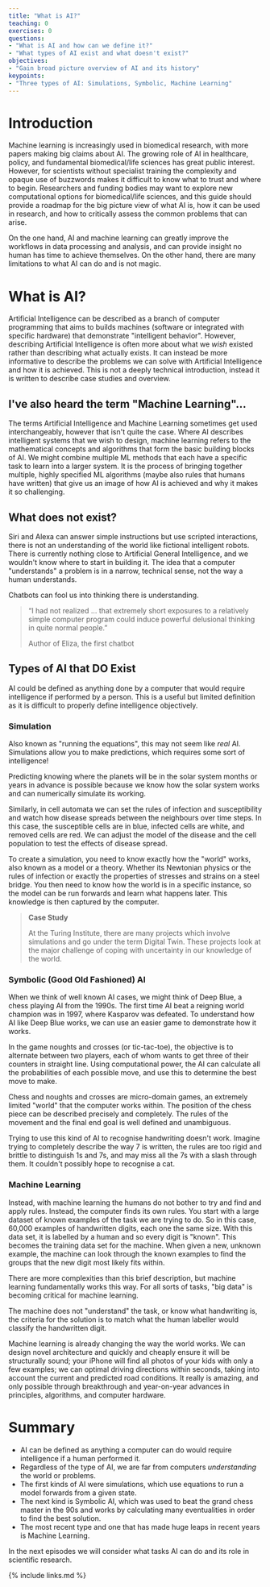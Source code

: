 ```yaml
---
title: "What is AI?"
teaching: 0
exercises: 0
questions:
- "What is AI and how can we define it?"
- "What types of AI exist and what doesn't exist?"
objectives:
- "Gain broad picture overview of AI and its history"
keypoints:
- "Three types of AI: Simulations, Symbolic, Machine Learning"
---
```


# Introduction

Machine learning is increasingly used in biomedical research, with more papers making big claims about AI. The growing role of AI in healthcare, policy, and fundamental biomedical/life sciences has great public interest. However, for scientists without specialist training the complexity and opaque use of buzzwords makes it difficult to know what to trust and where to begin. Researchers and funding bodies may want to explore new computational options for biomedical/life sciences, and this guide should provide a roadmap for the big picture view of what AI is, how it can be used in research, and how to critically assess the common problems that can arise. 

On the one hand, AI and machine learning can greatly improve the workflows in data processing and analysis, and can provide insight no human has time to achieve themselves. On the other hand, there are many limitations to what AI can do and is not magic. 



# What is AI?

 
Artificial Intelligence can be described as a branch of computer programming that aims to builds machines (software or integrated with specific hardware) that demonstrate "intelligent behavior". However, describing Artificial Intelligence is often more about what we *wish* existed rather than describing what actually exists. It can instead be more informative to describe the problems we can solve with Artificial Intelligence and how it is achieved. This is not a deeply technical introduction, instead it is written to describe case studies and overview. 

## I've also heard the term "Machine Learning"...

The terms Artificial Intelligence and Machine Learning sometimes get used interchangeably, however that isn't quite the case. Where AI describes intelligent systems that we wish to design, machine learning refers to the mathematical concepts and algorithms that form the basic building blocks of AI. We might combine multiple ML methods that each have a specific task to learn into a larger system. It is the process of bringing together multiple, highly specified ML algorithms (maybe also rules that humans have written) that give us an image of how AI is achieved and why it makes it so challenging.   

## What does not exist?

Siri and Alexa can answer simple instructions but use scripted interactions, there is not an understanding of the world like fictional intelligent robots. There is currently nothing close to Artificial General Intelligence, and we wouldn't know where to start in building it. The idea that a computer "understands" a problem is in a  narrow, technical sense, not the way a human understands. 

Chatbots can fool us into thinking there is understanding. 

> “I had not realized ... that extremely short exposures to a relatively simple computer program could induce powerful delusional thinking in quite normal people.”
>
> Author of Eliza, the first chatbot

## Types of AI that DO Exist

AI could be defined as anything done by a computer that would require intelligence if performed by a person. This is a useful but limited definition as it is difficult to properly define intelligence objectively. 

### Simulation

Also known as "running the equations", this may not seem like *real* AI. Simulations allow you to make predictions, which requires some sort of intelligence!

Predicting knowing where the planets will be in the solar system months or years in advance is possible because we know how the solar system works and can numerically simulate its working. 

Similarly, in cell automata we can set the rules of infection and susceptibility and watch how disease spreads between the neighbours over time steps. In this case, the susceptible cells are in blue, infected cells are white, and removed cells are red. We can adjust the model of the disease and the cell population to test the effects of disease spread. 

To create a simulation, you need to know exactly how the "world" works, also known as a model or a theory. Whether its Newtonian physics or the rules of infection or exactly the properties of stresses and strains on a steel bridge. You then need to know how the world is in a specific instance, so the model can be run forwards and learn what happens later. This knowledge is then captured by the computer.  

> **Case Study**
>
>At the Turing Institute, there are many projects which involve simulations and go under the term Digital Twin. These projects look at the major challenge of coping with uncertainty in our knowledge of the world. 



### Symbolic (Good Old Fashioned) AI

When we think of well known AI cases, we might think of Deep Blue, a chess playing AI from the 1990s. The first time AI beat a reigning world champion was in 1997, where Kasparov was defeated. To understand how AI like Deep Blue works, we can use an easier game to demonstrate how it works. 

In the game noughts and crosses (or tic-tac-toe), the objective is to alternate between two players, each of whom wants to get three of their counters in straight line. Using computational power, the AI can calculate all the probabilities of each possible move, and use this to determine the best move to make. 

Chess and noughts and crosses are micro-domain games, an extremely limited "world" that the computer works within. The position of the chess piece can be described precisely and completely. The rules of the movement and the final end goal is well defined and unambiguous. 

Trying to use this kind of AI to recognise handwriting doesn't work. Imagine trying to completely describe the way 7 is written, the rules are too rigid and brittle to distinguish 1s and 7s, and may miss all the 7s with a slash through them. It couldn't possibly hope to recognise a cat. 

### Machine Learning

Instead, with machine learning the humans do not bother to try and find and apply rules. Instead, the computer finds its own rules. You start with a large dataset of known examples of the task we are trying to do. So in this case, 60,000 examples of handwritten digits, each one the same size. With this data set, it is labelled by a human and so every digit is "known". This becomes the training data set for the machine. When given a new, unknown example, the machine can look through the known examples to find the groups that the new digit most likely fits within. 

There are more complexities than this brief description, but machine learning fundamentally works this way. For all sorts of tasks, "big data" is becoming critical for machine learning. 

The machine does not "understand" the task, or know what handwriting is, the criteria for the solution is to match what the human labeller would classify the handwritten digit. 

Machine learning is already changing the way the world works. We can design novel architecture and quickly and cheaply ensure it will be structurally sound; your iPhone will find all photos of your kids with only a few examples; we can optimal driving directions within seconds, taking into account the current and predicted road conditions. It really is amazing, and only possible through breakthrough and year-on-year advances in principles, algorithms, and computer hardware.

# Summary

- AI can be defined as anything a computer can do would require intelligence if a human performed it. 
- Regardless of the type of AI, we are far from computers *understanding* the world or problems. 
- The first kinds of AI were simulations, which use equations to run a model forwards from a given state. 
- The next kind is Symbolic AI, which was used to beat the grand chess master in the 90s and works by calculating many eventualities in order to find the best solution. 
- The most recent type and one that has made huge leaps in recent years is Machine Learning.  

In the next episodes we will consider what tasks AI can do and its role in scientific research.

{% include links.md %}

